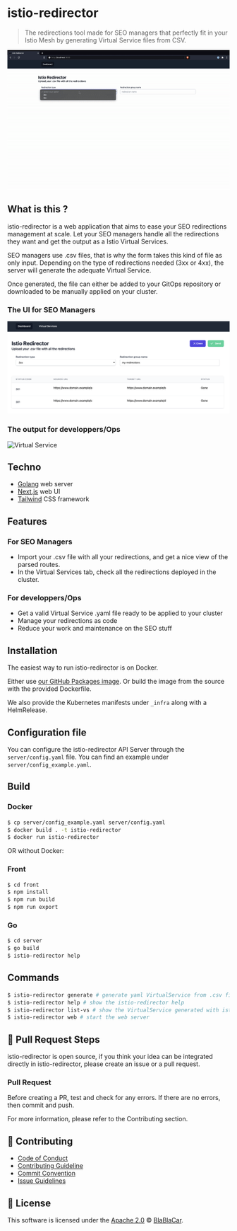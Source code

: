 # istio-redirector

> The redirections tool made for SEO managers that perfectly fit in your Istio Mesh by generating Virtual Service files from CSV.

![Demo](https://github.com/blablacar/istio-redirector/blob/master/.github/images/istio-redirector.gif?raw=true)

## What is this ?

istio-redirector is a web application that aims to ease your SEO redirections management at scale. Let your SEO managers handle all the redirections they want and get the output as a Istio Virtual Services.

SEO managers use .csv files, that is why the form takes this kind of file as only input. Depending on the type of redirections needed (3xx or 4xx), the server will generate the adequate Virtual Service.

Once generated, the file can either be added to your GitOps repository or downloaded to be manually applied on your cluster.

### The UI for SEO Managers

![Homepage](https://github.com/blablacar/istio-redirector/blob/master/.github/images/homepage.png?raw=true)


### The output for developpers/Ops

<img src="https://github.com/blablacar/istio-redirector/blob/master/.github/images/virtualservice.png?raw=true" alt="Virtual Service" height="500"/>

## Techno

- [Golang](https://golang.org/) web server
- [Next.js](https://nextjs.org/) web UI
- [Tailwind](https://tailwindcss.com/) CSS framework

## Features

### For SEO Managers

* Import your .csv file with all your redirections, and get a nice view of the parsed routes.
* In the Virtual Services tab, check all the redirections deployed in the cluster.

### For developpers/Ops

* Get a valid Virtual Service .yaml file ready to be applied to your cluster
* Manage your redirections as code
* Reduce your work and maintenance on the SEO stuff

## Installation

The easiest way to run istio-redirector is on Docker.

Either use [our GitHub Packages image](https://github.com/blablacar/istio-redirector/pkgs/container/istio-redirector). Or build the image from the source with the provided Dockerfile.

We also provide the Kubernetes manifests under `_infra` along with a HelmRelease.

## Configuration file

You can configure the istio-redirector API Server through the `server/config.yaml` file. You can find an example under `server/config_example.yaml`.

## Build

### Docker
```bash
$ cp server/config_example.yaml server/config.yaml
$ docker build . -t istio-redirector
$ docker run istio-redirector
```

OR without Docker:

### Front
```bash
$ cd front
$ npm install
$ npm run build
$ npm run export
```
### Go

```bash
$ cd server
$ go build
$ istio-redirector help
```

## Commands

```bash
$ istio-redirector generate # generate yaml VirtualService from .csv file
$ istio-redirector help # show the istio-redirector help
$ istio-redirector list-vs # show the VirtualService generated with istio-redirector in your current kubectl context
$ istio-redirector web # start the web server
```

## 🔧 Pull Request Steps

istio-redirector is open source, if you think your idea can be integrated directly in istio-redirector, please create an issue or a pull request.

### Pull Request

Before creating a PR, test and check for any errors. If there are no errors, then commit and push.

For more information, please refer to the Contributing section.

## 💬 Contributing

* [Code of Conduct](https://github.com/blablacar/istio-redirector/blob/master/CODE_OF_CONDUCT.md)
* [Contributing Guideline](https://github.com/blablacar/istio-redirector/blob/master/CONTRIBUTING.md)
* [Commit Convention](https://github.com/blablacar/istio-redirector/blob/master/./github/docs/COMMIT_MESSAGE_CONVENTION.md)
* [Issue Guidelines](https://github.com/blablacar/istio-redirector/tree/master/.github/ISSUE_TEMPLATE)



## 📜 License

This software is licensed under the [Apache 2.0](https://github.com/blablacar/istio-redirector/blob/master/LICENSE) © [BlaBlaCar](https://github.com/blablacar).